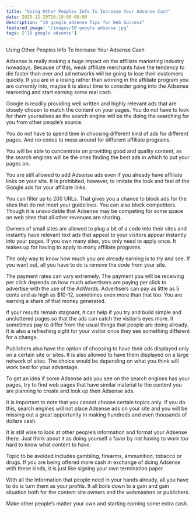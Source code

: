 ```yaml
---
title: "Using Other Peoples Info To Increase Your Adsense Cash"
date: 2025-12-29T16:19:08-08:00
description: "10 google adsense Tips for Web Success"
featured_image: "/images/10 google adsense.jpg"
tags: ["10 google adsense"]
---
```


Using Other Peoples Info To Increase Your Adsense Cash

Adsense is really making a huge impact on the affiliate marketing industry  nowadays. Because of this, weak affiliate merchants have the tendency to die faster than ever and ad networks will be going to lose their customers quickly.
If you are in a losing rather than winning in the affiliate program you are currently into, maybe it is about time to consider going into the Adsense marketing and start earning some real cash.

Google is readily providing well written and highly relevant ads that are closely chosen to match the content on your pages. You do not have to look for them yourselves as the search engine will be the doing the searching for you from other people’s source.

You do not have to spend time in choosing different kind of ads for different pages. And no codes to mess around for different affiliate programs. 

You will be able to concentrate on providing good and quality content, as the search engines will be the ones finding the best ads in which to put your pages on.

You are still allowed to add Adsense ads even if you already have affiliate links on your site. It is prohibited, however, to imitate the look and feel of the Google ads for your affiliate links.

You can filter up to 200 URLs. That gives you a chance to block ads for the sites that do not meet your guidelines. You can also block competitors. Though it is unavoidable that Adsense may be competing for some space on web sites that all other revenues are sharing.

Owners of small sites are allowed to plug a bit of a code into their sites and instantly have relevant text ads that appeal to your visitors appear instantly into your pages. If you own many sites, you only need to apply once. It makes up for having to apply to many affiliate programs.

The only way to know how much you are already earning is to try and see. If you want out, all you have to do is remove the code from your site. 

The payment rates can vary extremely. The payment you will be receiving per click depends on how much advertisers are paying per click to advertise with the use of the AdWords. Advertisers can pay as little as 5 cents and as high as $10-12, sometimes even more than that too. You are earning a share of that money generated. 

If your results remain stagnant, it can help if you try and build simple and uncluttered pages so that the ads can catch the visitor’s eyes more. It sometimes pay to differ from the usual things that people are doing already. It is also a refreshing sight for your visitor once they see something different for a change.

Publishers also have the option of choosing to have their ads displayed only on a certain site or sites. It is also allowed to have them displayed on a large network of sites. The choice would be depending on what you think will work best for your advantage.

To get an idea if some Adsense ads you see on the search engines has your pages, try to find web pages that have similar material to the content you are planning to create and look up their Adsense ads.

It is important to note that you cannot choose certain topics only. If you do this, search engines will not place Adsense ads on your site and you will be missing out a great opportunity in making hundreds and even thousands of dollars cash.

It is still wise to look at other people’s information and format your Adsense there. Just think about it as doing yourself a favor by not having to work too hard to know what content to have.

Topic to be avoided includes gambling, firearms, ammunition, tobacco or drugs. If you are being offered more cash in exchange of doing Adsense with these kinds, it is just like signing your own termination paper.

With all the information that people need in your hands already, all you have to do is turn them as your profits. It all boils down to a gain and gain situation both for the content site owners and the webmasters or publishers.

Make other people’s matter your own and starting earning some extra cash.

